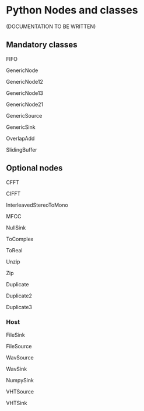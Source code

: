 # Python Nodes and classes

(DOCUMENTATION TO BE WRITTEN)

## Mandatory classes

FIFO

GenericNode

GenericNode12

GenericNode13

GenericNode21

GenericSource

GenericSink

OverlapAdd

SlidingBuffer

## Optional nodes

CFFT

CIFFT

InterleavedStereoToMono

MFCC

NullSink

ToComplex

ToReal

Unzip

Zip

Duplicate

Duplicate2

Duplicate3

### Host

FileSink

FileSource

WavSource

WavSink 

NumpySink

VHTSource

VHTSink